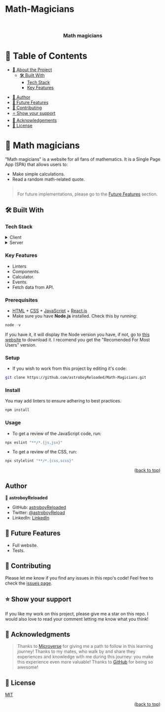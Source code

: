 # Math-Magicians

<a name="readme-top"></a>

<div align="center">
  <br/>
  <h3><b>Math magicians</b></h3>
</div>

<!-- TABLE OF CONTENTS -->

# 📗 Table of Contents

- [📖 About the Project](#about-project)
  - [🛠 Built With](#built-with)
    - [Tech Stack](#tech-stack)
    - [Key Features](#key-features)
<!--   - [🚀 Live Demo](#live-demo) -->
- [👥 Author](#authors)
- [🔭 Future Features](#future-features)
- [🤝 Contributing](#contributing)
- [⭐️ Show your support](#support)
- [🙏 Acknowledgements](#acknowledgements)
- [📝 License](#license)

<!-- PROJECT DESCRIPTION -->

# 📖 Math magicians <a name="about-project"></a>

"Math magicians" is a website for all fans of mathematics. It is a Single Page App (SPA) that allows users to:
- Make simple calculations.
- Read a random math-related quote.

> <br> For future implementations, please go to the [Future Features](#future-features) section. <!--[Click here to see the Live Demo](https://astroboyreloaded.github.io/).-->

## 🛠 Built With <a name="built-with"></a>

### Tech Stack <a name="tech-stack"></a>

<details>
  <summary>Client</summary>
  <ul>
    <li><a href="https://https://html5.org//">HTML 5</a></li>
    <li><a href="https://www.w3.org/Style/CSS/Overview.en.html">CSS 3</a></li>
    <li><a href="https://react.dev/">React.js</a></li>
  </ul>
</details>
<details>
  <summary>Server</summary>
  <ul>
    <li><a href="https://pages.github.com/">GitHub Pages</a></li>
  </ul>
</details>

<!-- Features -->

### Key Features <a name="key-features"></a>

- Linters
- Components.
- Calculator.
- Events.
- Fetch data from API.

<!-- LIVE DEMO -->

<!-- ## 🚀 Live Demo <a name="live-demo"></a>

- [Live Demo](https://math-magicians-ib6t.onrender.com/) -->

### Prerequisites

- [HTML](https://www.w3.org/html/) + [CSS](https://www.w3.org/Style/CSS/Overview.en.html) + [JavaScript](https://www.javascript.com/) + [React.js](https://react.dev/)
- Make sure you have **Node.js** installed. Check this by running:
```hs
node -v
```
If you have it, it will display the Node version you have, if not, go to [this website](https://nodejs.org/en) to download it. I recomend you get the "Recomended For Most Users" version.
### Setup

- If you wish to work from this project by editing it's code:

```sh
git clone https://github.com/astroboyReloaded/Math-Magicians.git
```

### Install

You may add linters to ensure adhering to best practices.

```sh
npm install
```

### Usage
- To get  a review of the JavaScript code, run:
```hs
npx eslint "**/*.{js,jsx}"
```

- To get a review of the CSS, run:
```hs
npx stylelint "**/*.{css,scss}"
```
<p align="right">(<a href="#readme-top">back to top</a>)</p>
<!-- AUTHORS -->

## Author <a name="authors"></a>

👤 **astroboyReloaded**

- GitHub: [astroboyReloaded](https://github.com/astroboyReloaded)
- Twitter: [@astroboyReload](https://twitter.com/astroboyReload)
- LinkedIn: [LinkedIn](https://www.linkedin.com/in/astroboyreloaded/)

<!-- FUTURE FEATURES -->

## 🔭 Future Features <a name="future-features"></a>

- Full website.
- Tests.

<!-- CONTRIBUTING -->

## 🤝 Contributing <a name="contributing"></a>

Please let me know if you find any issues in this repo's code!
Feel free to check the [issues page](../../issues/).

<!-- SUPPORT -->

## ⭐️ Show your support <a name="support"></a>

If you like my work on this project, please give me a star on this repo. I would also love to read your comment letting me know what you think!

<!-- ACKNOWLEDGEMENTS -->

## 🙏 Acknowledgments <a name="acknowledgements"></a>

> Thanks to [Microverse](https://www.microverse.org/) for giving me a path to follow in this learning journey!
> Thanks to my mates, who walk by and share they experiences and knowledge with me during this journey: you make this experience even more valuable!
> Thanks to [GitHub](https://github.com/) for being so awesome!

<!-- LICENSE -->

## 📝 License <a name="license"></a>

[MIT](https://mit-license.org/)

<p align="right">(<a href="#readme-top">back to top</a>)</p>
